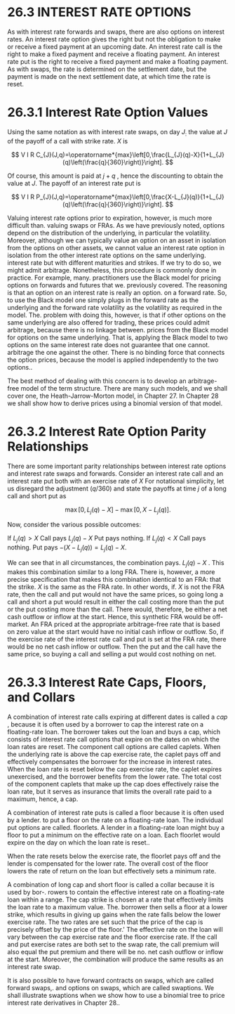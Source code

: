 # 26.3 INTEREST RATE OPTIONS

As with interest rate forwards and swaps, there are also options on interest rates. An interest rate option gives the right but not the obligation to make or receive a fixed payment at an upcoming date. An interest rate call is the right to make a fixed payment and receive a floating payment. An interest rate put is the right to receive a fixed payment and make a floating payment. As with swaps, the rate is determined on the settlement date, but the payment is made on the next settlement date, at which time the rate is reset.

# 26.3.1 Interest Rate Option Values

Using the same notation as with interest rate swaps, on day $J_{:}$ the value at $J$ of the payoff of a call with strike rate. $X$ is

$$
V I R C_{J}(J,q)=\operatorname*{max}\left[0,\frac{L_{J}(q)-X}{1+L_{J}(q)\left(\frac{q}{360}\right)}\right].
$$

Of course, this amount is paid at $j+q$ , hence the discounting to obtain the value at $J.$ The payoff of an interest rate put is

$$
V I R P_{J}(J,q)=\operatorname*{max}\left[0,\frac{X-L_{J}(q)}{1+L_{J}(q)\left(\frac{q}{360}\right)}\right].
$$

Valuing interest rate options prior to expiration, however, is much more difficult than. valuing swaps or FRAs. As we have previously noted, options depend on the distribution of the underlying, in particular the volatility. Moreover, although we can typically value an option on an asset in isolation from the options on other assets, we cannot value an interest rate option in isolation from the other interest rate options on the same underlying. interest rate but with different maturities and strikes. If we try to do so, we might admit arbitrage. Nonetheless, this procedure is commonly done in practice. For example, many. practitioners use the Black model for pricing options on forwards and futures that we. previously covered. The reasoning is that an option on an interest rate is really an option. on a forward rate. So, to use the Black model one simply plugs in the forward rate as the underlying and the forward rate volatility as the volatility as required in the model. The. problem with doing this, however, is that if other options on the same underlying are also offered for trading, these prices could admit arbitrage, because there is no linkage between. prices from the Black model for options on the same underlying. That is, applying the Black model to two options on the same interest rate does not guarantee that one cannot. arbitrage the one against the other. There is no binding force that connects the option prices, because the model is applied independently to the two options..

The best method of dealing with this concern is to develop an arbitrage-free model of the term structure. There are many such models, and we shall cover one, the Heath-Jarrow-Morton model, in Chapter 27. In Chapter 28 we shall show how to derive prices using a binomial version of that model.

# 26.3.2 Interest Rate Option Parity Relationships

There are some important parity relationships between interest rate options and interest rate swaps and forwards. Consider an interest rate call and an interest rate put both with an exercise rate of $X$ For notational simplicity, let us disregard the adjustment $(q/360)$ and state the payoffs at time $j$ of a long call and short put as

$$
\operatorname*{max}\bigl[0,L_{j}(q)-X\bigr]-\operatorname*{max}\bigl[0,X-L_{j}(q)\bigr].
$$

Now, consider the various possible outcomes:

If $L_{j}(q)>X$
Call pays $L_{j}(q)-X$
Put pays nothing.
If $L_{j}(q)<X$
Call pays nothing.
Put pays $-{\bigl(}X-L_{j}(q){\bigr)}=L_{j}(q)-X.$

We can see that in all circumstances, the combination pays. $L_{j}(q)-X$ . This makes this combination similar to a long FRA. There is, however, a more precise specification that makes this combination identical to an FRA: that the strike. $X$ is the same as the FRA rate. In other words, if. $X$ is not the FRA rate, then the call and put would not have the same prices, so going long a call and short a put would result in either the call costing more than the put or the put costing more than the call. There would, therefore, be either a net cash outflow or inflow at the start. Hence, this synthetic FRA would be off-market. An FRA priced at the appropriate arbitrage-free rate that is based on zero value at the start would have no initial cash inflow or outflow. So, if the exercise rate of the interest rate call and put is set at the FRA rate, there would be no net cash inflow or outflow. Then the put and the call have the same price, so buying a call and selling a put would cost nothing on net.

# 26.3.3 Interest Rate Caps, Floors, and Collars

A combination of interest rate calls expiring at different dates is called a $c a p$ , because it is often used by a borrower to cap the interest rate on a floating-rate loan. The borrower takes out the loan and buys a cap, which consists of interest rate call options that expire on the dates on which the loan rates are reset. The component call options are called caplets. When the underlying rate is above the cap exercise rate, the caplet pays off and effectively compensates the borrower for the increase in interest rates. When the loan rate is reset below the cap exercise rate, the caplet expires unexercised, and the borrower benefits from the lower rate. The total cost of the component caplets that make up the cap does effectively raise the loan rate, but it serves as insurance that limits the overall rate paid to a maximum, hence, a cap.

A combination of interest rate puts is called a floor because it is often used by a lender. to put a floor on the rate on a floating-rate loan. The individual put options are called. floorlets. A lender in a floating-rate loan might buy a floor to put a minimum on the effective rate on a loan. Each floorlet would expire on the day on which the loan rate is reset..

When the rate resets below the exercise rate, the floorlet pays off and the lender is compensated for the lower rate. The overall cost of the floor lowers the rate of return on the loan but effectively sets a minimum rate.

A combination of long cap and short floor is called a collar because it is used by bor-. rowers to contain the effective interest rate on a floating-rate loan within a range. The cap strike is chosen at a rate that effectively limits the loan rate to a maximum value. The. borrower then sells a floor at a lower strike, which results in giving up gains when the rate falls below the lower exercise rate. The two rates are set such that the price of the cap is precisely offset by the price of the floor.' The effective rate on the loan will vary between the cap exercise rate and the floor exercise rate. If the call and put exercise rates are both set to the swap rate, the call premium will also equal the put premium and there will be no. net cash outflow or inflow at the start. Moreover, the combination will produce the same results as an interest rate swap.

It is also possible to have forward contracts on swaps, which are called forward swaps,. and options on swaps, which are called swaptions. We shall illustrate swaptions when we show how to use a binomial tree to price interest rate derivatives in Chapter 28..
